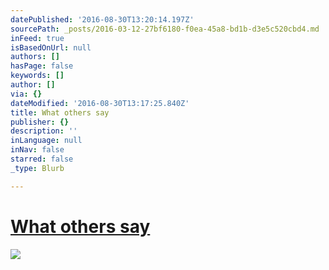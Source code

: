 ```yaml
---
datePublished: '2016-08-30T13:20:14.197Z'
sourcePath: _posts/2016-03-12-27bf6180-f0ea-45a8-bd1b-d3e5c520cbd4.md
inFeed: true
isBasedOnUrl: null
authors: []
hasPage: false
keywords: []
author: []
via: {}
dateModified: '2016-08-30T13:17:25.840Z'
title: What others say
publisher: {}
description: ''
inLanguage: null
inNav: false
starred: false
_type: Blurb

---
```

# [What others say][0]
![](https://s3-us-west-2.amazonaws.com/the-grid-img/p/71f1856e6aa3a0256ca1fa7e7f784dbfacdd1cf2.png)

[0]: https://vimeo.com/158047492